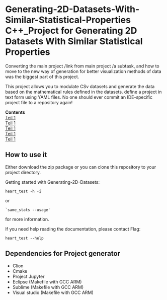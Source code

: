 <a id="top"></a>
# Generating-2D-Datasets-With-Similar-Statistical-Properties C++_Project for Generating 2D Datasets With Similar Statistical Properties 


Converting the main project /link from main project /a subtask, and how to move to the new way of generation for better visualization methods of data was the biggest part of this project. 

This project allows you to modulate CSv datasets and generate the data based on the mathematical rules defined in the datasets. define a project in text form using YAML files. No one should ever commit an IDE-specific project file to a repository again!


**Contents**<br>
[Teil 1 ](#tags)<br>
[Teil 1 ](#tag-aliases)<br>
[Teil 1 ](#bdd-style-test-cases)<br>
[Teil 1 ](#type-parametrised-test-cases)<br>
[Teil 1 ](#signature-based-parametrised-test-cases)<br>



## How to use it

Either download the zip package or you can clone this repository to your project directory.


Getting started with Generating-2D-Datasets: 

    heart_test -h -i 
    
  or 
    
    `same_stats --usage'
    
for more information.
    
    
If you need help reading the documentation, please contact Flag: 


    heart_test --help 


## Dependencies for Project generator

* Clion 
* Cmake 
* Project Jupyter 
* Eclipse (Makefile with GCC ARM) 
* Sublime (Makefile with GCC ARM) 
* Visual studio (Makefile with GCC ARM) 
